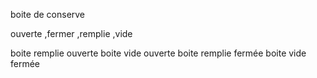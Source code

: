 boite de conserve

ouverte ,fermer ,remplie ,vide

boite remplie ouverte
boite vide ouverte
boite remplie fermée
boite vide fermée
